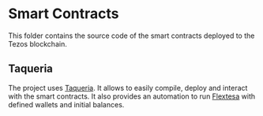 # Smart Contracts

This folder contains the source code of the smart contracts deployed to the Tezos blockchain.

## Taqueria

The project uses [Taqueria](https://taqueria.io). It allows to easily compile, deploy and interact with the smart contracts. It also provides an automation to run [Flextesa](https://taqueria.io/docs/plugins/plugin-flextesa/) with defined wallets and initial balances.